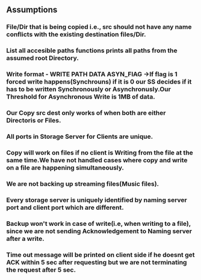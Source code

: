## Assumptions

### File/Dir that is being copied i.e., src should not have any name conflicts with the existing destination files/Dir.

### List all accesible paths functions prints all paths from the assumed root Directory. 

### Write format - WRITE PATH DATA ASYN_FlAG ->If flag is 1 forced write happens(Synchrouns) if it is 0 our SS decides if it has to be written Synchronously or Asynchronusly.Our Threshold for Asynchronous Write is 1MB of data.

### Our Copy src dest only works of when both are either Directoris or Files.

### All ports in Storage Server for Clients are unique.

### Copy will work on files if no client is Writing from the file at the same time.We have not handled cases where copy and write on a file are happening simultaneously. 

### We are not backing up streaming files(Music files).

### Every storage server is uniquely identified by naming server port and client port which are different.

### Backup won't work in case of write(i.e, when writing to a file), since we are not sending Acknowledgement to Naming server after a write.

### Time out message will be printed on client side if he doesnt get ACK within 5 sec after requesting but we are not terminating the request after 5 sec.